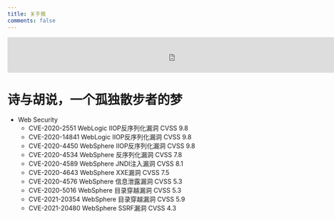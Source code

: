```yaml
---
title: 关于我
comments: false
---
```

<script src="https://blog-1252261399.cos.ap-beijing.myqcloud.com/pangu.js"></script>

<iframe frameborder="no" border="0" marginwidth="0" marginheight="0" width=750 height=80 src="https://music.163.com/outchain/player?type=2&id=31738245&auto=1&height=70"></iframe>


# 诗与胡说，一个孤独散步者的梦
- Web Security
    - CVE-2020-2551    WebLogic IIOP反序列化漏洞 CVSS 9.8
    - CVE-2020-14841   WebLogic IIOP反序列化漏洞 CVSS 9.8
    - CVE-2020-4450    WebSphere IIOP反序列化漏洞 CVSS 9.8
    - CVE-2020-4534    WebSphere 反序列化漏洞 CVSS 7.8
    - CVE-2020-4589    WebSphere JNDI注入漏洞 CVSS 8.1
    - CVE-2020-4643    WebSphere XXE漏洞 CVSS 7.5
    - CVE-2020-4576    WebSphere 信息泄露漏洞 CVSS 5.3
    - CVE-2020-5016 WebSphere 目录穿越漏洞 CVSS 5.3
    - CVE-2021-20354 WebSphere 目录穿越漏洞 CVSS 5.9
    - CVE-2021-20480 WebSphere SSRF漏洞 CVSS 4.3

<script>pangu.spacingPage();</script>

